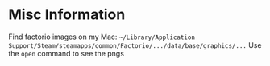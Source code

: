# Misc Information

Find factorio images on my Mac:
`~/Library/Application Support/Steam/steamapps/common/Factorio/.../data/base/graphics/...`
Use the `open` command to see the pngs
